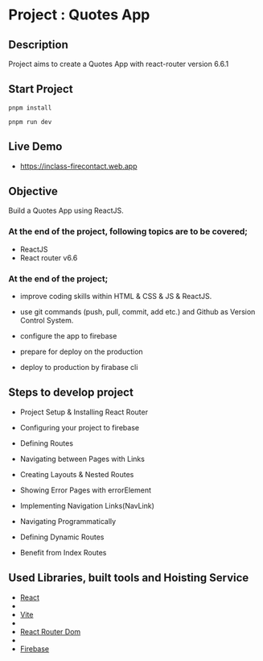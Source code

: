 # Project : Quotes App

## Description

Project aims to create a Quotes App with react-router version 6.6.1

## Start Project

```
pnpm install

pnpm run dev
```

## Live Demo
- https://inclass-firecontact.web.app

## Objective

Build a Quotes App using ReactJS.

### At the end of the project, following topics are to be covered;

- ReactJS
- React router v6.6


### At the end of the project;

- improve coding skills within HTML & CSS & JS & ReactJS.

- use git commands (push, pull, commit, add etc.) and Github as Version Control System.

- configure the app to firebase

- prepare for deploy on the production

- deploy to production by firabase cli

## Steps to develop project
- Project Setup & Installing React Router

- Configuring your project to firebase

- Defining Routes

- Navigating between Pages with Links

- Creating Layouts & Nested Routes

- Showing Error Pages with errorElement

- Implementing Navigation Links(NavLink)

- Navigating Programmatically

- Defining Dynamic Routes

- Benefit from Index Routes

## Used Libraries, built tools and Hoisting Service
- [React](https://reactjs.org/)
- 
- [Vite](https://vitejs.dev/)
- 
- [React Router Dom](https://reactrouter.com/en/main/start/overview)
- 
- [Firebase](https://firebase.google.com/)
